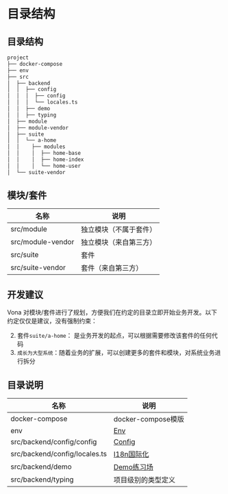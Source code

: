 # 目录结构

## 目录结构

```bash
project
├── docker-compose
├── env
├── src
│  ├── backend
│  │  ├── config
│  │  │  ├── config
│  │  │  └── locales.ts
│  │  ├── demo
│  │  ├── typing
│  ├── module
│  ├── module-vendor
│  ├── suite
│  │  └── a-home
│  │    ├── modules
│  │    │  ├── home-base
│  │    │  ├── home-index
│  │    │  └── home-user
│  └── suite-vendor
```

## 模块/套件

| 名称              | 说明                   |
| ----------------- | ---------------------- |
| src/module        | 独立模块（不属于套件） |
| src/module-vendor | 独立模块（来自第三方） |
| src/suite         | 套件                   |
| src/suite-vendor  | 套件（来自第三方）     |

## 开发建议

Vona 对模块/套件进行了规划，方便我们在约定的目录立即开始业务开发。以下约定仅仅是建议，没有强制约束：

2. 套件`suite/a-home`： 是业务开发的起点，可以根据需要修改该套件的任何代码
3. `成长为大型系统`：随着业务的扩展，可以创建更多的套件和模块，对系统业务进行拆分

## 目录说明

| 名称                                 | 说明                                                                                                 |
| ------------------------------------ | ---------------------------------------------------------------------------------------------------- |
|docker-compose|docker-compose模版|
| env                                  | [Env](../../env-config/env/introduction.md)                                                          |
| src/backend/config/config              | [Config](../../env-config/config/introduction.md)                                                    |
| src/backend/config/locales.ts          | [I18n国际化](../scope/locale.md)                                                                     |
| src/backend/demo          | [Demo练习场](../../start/demo.md)                                                                    |
| src/backend/typing         | 项目级别的类型定义                                                                    |